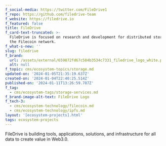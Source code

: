 ```yaml
---
f_social-media: https://twitter.com/FileDrive1
f_repo: https://github.com/filedrive-team
f_website: https://filedrive.io
f_featured: false
title: FileDrive
f_card-text-truncated: >-
  FileDrive is focused on research and development for distributed storage on
  the Filecoin network.
f_what-s-new: ''
slug: filedrive
f_brand:
  url: /assets/external/659872fd67c584b3534c7331_filedrive_logo_white.png
  alt: null
f_topic: cms/ecosystem-topics/storage.md
updated-on: '2024-01-05T21:35:19.637Z'
created-on: '2024-01-04T22:40:25.514Z'
published-on: '2024-01-11T13:26:59.787Z'
f_tag:
  - cms/ecosystem-tags/storage-services.md
f_brand-image-alt-text: FileDrive Logo
f_tech-3:
  - cms/ecosystem-technology/filecoin.md
  - cms/ecosystem-technology/ipfs.md
layout: '[ecosystem-projects].html'
tags: ecosystem-projects
---
```


FileDrive is building tools, applications, solutions, and infrastructure for all data to create value in Web3.0.
